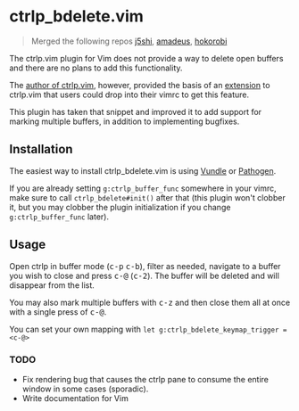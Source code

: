 # ctrlp_bdelete.vim

> Merged the following repos [j5shi](https://github.com/j5shi/ctrlp_bdelete.vim), [amadeus](https://github.com/amadeus/ctrlp_bdelete.vim), [hokorobi](https://github.com/hokorobi/ctrlp_bdelete.vim)

The ctrlp.vim plugin for Vim does not provide a way to delete open buffers and
there are no plans to add this functionality.

The [author of ctrlp.vim](https://github.com/kien), however, provided the basis
of an [extension](https://github.com/kien/ctrlp.vim/issues/280) to ctrlp.vim
that users could drop into their vimrc to get this feature.

This plugin has taken that snippet and improved it to add support for marking
multiple buffers, in addition to implementing bugfixes.

## Installation

The easiest way to install ctrlp_bdelete.vim is using
[Vundle](https://github.com/gmarik/Vundle.vim) or
[Pathogen](https://github.com/tpope/vim-pathogen).

If you are already setting `g:ctrlp_buffer_func` somewhere in your vimrc,
make sure to call `ctrlp_bdelete#init()` after that (this plugin won't clobber it,
but you may clobber the plugin initialization if you change
`g:ctrlp_buffer_func` later).

## Usage

Open ctrlp in buffer mode (<kbd>c-p</kbd> <kbd>c-b</kbd>), filter as needed,
navigate to a buffer you wish to close and press <kbd>c-@</kbd>
(<kbd>c-2</kbd>). The buffer will be deleted and will disappear from the
list.

You may also mark multiple buffers with <kbd>c-z</kbd> and then close them all
at once with a single press of <kbd>c-@</kbd>.

You can set your own mapping with `let g:ctrlp_bdelete_keymap_trigger = <c-@>`

### TODO

 * Fix rendering bug that causes the ctrlp pane to consume the entire window in
   some cases (sporadic).
 * Write documentation for Vim
